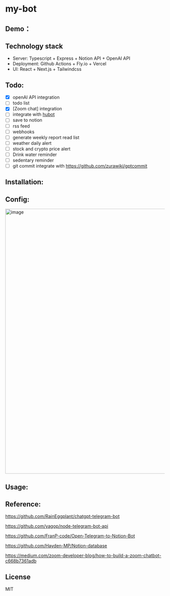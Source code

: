 # my-bot

## Demo：

## Technology stack
- Server: Typescript + Express + Notion API + OpenAI API
- Deployment: Github Actions + Fly.io + Vercel
- UI: React + Next.js + Tailwindcss

## Todo:
- [x] openAI API integration
- [ ] todo list
- [x] [Zoom chat] integration
- [ ] integrate with [hubot](https://hubot.github.com/)
- [ ] save to notion
- [ ] rss feed
- [ ] webhooks
- [ ] generate weekly report read list
- [ ] weather daily alert
- [ ] stock and crypto price alert
- [ ] Drink water reminder 
- [ ] sedentary reminder
- [ ] git commit integrate with https://github.com/zurawiki/gptcommit

## Installation:

## Config:
<img width="837" alt="image" src="https://user-images.githubusercontent.com/12186221/226102693-58aac075-f4eb-49bd-9851-7c5f8c5b7837.png">

## Usage:

## Reference:

https://github.com/RainEggplant/chatgpt-telegram-bot

https://github.com/yagop/node-telegram-bot-api

https://github.com/FranP-code/Open-Telegram-to-Notion-Bot

https://github.com/Hayden-MP/Notion-database

https://medium.com/zoom-developer-blog/how-to-build-a-zoom-chatbot-c668b7361adb

## License
MIT
